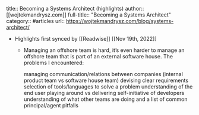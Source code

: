 title:: Becoming a Systems Architect (highlights)
author:: [[wojtekmandrysz.com]]
full-title:: "Becoming a Systems Architect"
category:: #articles
url:: https://wojtekmandrysz.com/blog/systems-architect/

- Highlights first synced by [[Readwise]] [[Nov 19th, 2022]]
	- Managing an offshore team is hard, it’s even harder to manage an offshore team that is part of an external software house.
	  The problems I encountered:
	  
	  managing communication/relations between companies (internal product team vs software house team)
	  devising clear requirements
	  selection of tools/languages to solve a problem
	  understanding of the end user
	  playing around vs delivering
	  self-initiative of developers
	  understanding of what other teams are doing
	  and a list of common principal/agent pitfalls